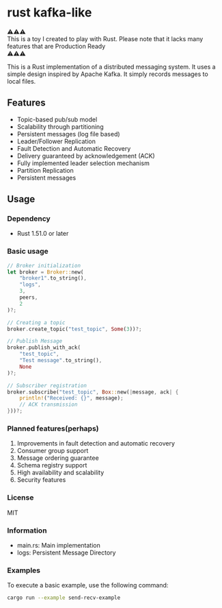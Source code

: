 # rust kafka-like

⚠️⚠️⚠️<br>
This is a toy I created to play with Rust. Please note that it lacks many features that are Production Ready<br>
⚠️⚠️⚠️

This is a Rust implementation of a distributed messaging system. It uses a simple design inspired by Apache Kafka. It simply records messages to local files.

## Features

- Topic-based pub/sub model
- Scalability through partitioning
- Persistent messages (log file based)
- Leader/Follower Replication
- Fault Detection and Automatic Recovery
- Delivery guaranteed by acknowledgement (ACK)
- Fully implemented leader selection mechanism
- Partition Replication
- Persistent messages

## Usage

### Dependency

- Rust 1.51.0 or later

### Basic usage

```rust
// Broker initialization
let broker = Broker::new(
    "broker1".to_string(),
    "logs",
    3,
    peers,
    2
)?;

// Creating a topic
broker.create_topic("test_topic", Some(3))?;

// Publish Message
broker.publish_with_ack(
    "test_topic",
    "Test message".to_string(),
    None
)?;

// Subscriber registration
broker.subscribe("test_topic", Box::new(|message, ack| {
    println!("Received: {}", message);
    // ACK transmission
}))?;
```

### Planned features(perhaps)

1. Improvements in fault detection and automatic recovery
2. Consumer group support
3. Message ordering guarantee
4. Schema registry support
5. High availability and scalability
6. Security features

### License

MIT

### Information

- main.rs: Main implementation
- logs: Persistent Message Directory

### Examples

To execute a basic example, use the following command:

```bash
cargo run --example send-recv-example
```
